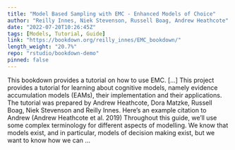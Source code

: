 ```yaml
---
title: "Model Based Sampling with EMC - Enhanced Models of Choice"
author: "Reilly Innes, Niek Stevenson, Russell Boag, Andrew Heathcote"
date: "2022-07-20T10:26:45Z"
tags: [Models, Tutorial, Guide]
link: "https://bookdown.org/reilly_innes/EMC_bookdown/"
length_weight: "20.7%"
repo: "rstudio/bookdown-demo"
pinned: false
---
```


This bookdown provides a tutorial on how to use EMC. [...] This project provides a tutorial for learning about cognitive models, namely evidence accumulation models (EAMs), their implementation and their applications. The tutorial was prepared by Andrew Heathcote, Dora Matzke, Russell Boag, Niek Stevenson and Reilly Innes. Here’s an example citation to Andrew (Andrew Heathcote et al. 2019) Throughout this guide, we’ll use some complex terminology for different aspects of modelling. We know that models exist, and in particular, models of decision making exist, but we want to know how we can ...
